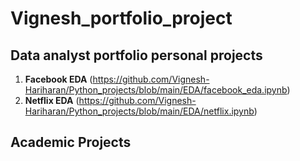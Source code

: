 # Vignesh_portfolio_project
## Data analyst portfolio personal projects

1. **Facebook EDA** (https://github.com/Vignesh-Hariharan/Python_projects/blob/main/EDA/facebook_eda.ipynb)
2. **Netflix EDA** (https://github.com/Vignesh-Hariharan/Python_projects/blob/main/EDA/netflix.ipynb)


## Academic Projects

